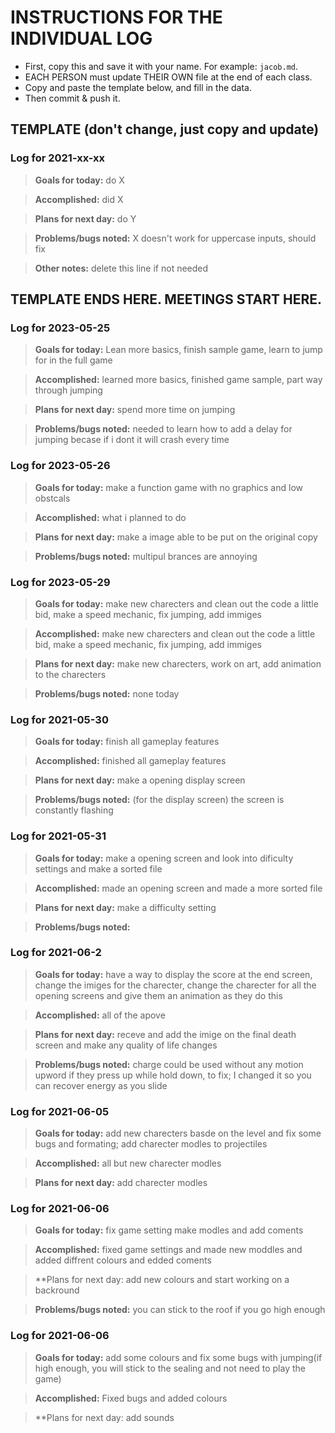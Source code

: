 # INSTRUCTIONS FOR THE INDIVIDUAL LOG
* First, copy this and save it with your name. For example: `jacob.md`.
* EACH PERSON must update THEIR OWN file at the end of each class.
* Copy and paste the template below, and fill in the data.
* Then commit & push it.

## TEMPLATE (don't change, just copy and update)

### Log for 2021-xx-xx

> **Goals for today:** do X

> **Accomplished:** did X

> **Plans for next day:** do Y

> **Problems/bugs noted:** X doesn't work for uppercase inputs, should fix

> **Other notes:** delete this line if not needed

## TEMPLATE ENDS HERE. MEETINGS START HERE.

### Log for 2023-05-25

> **Goals for today:** Lean more basics, finish sample game, learn to jump for in the full game

> **Accomplished:** learned more basics, finished game sample, part way through jumping

> **Plans for next day:** spend more time on jumping

> **Problems/bugs noted:** needed to learn how to add a delay for jumping becase if i dont it will crash every time

### Log for 2023-05-26

> **Goals for today:** make a function game with no graphics and low obstcals

> **Accomplished:** what i planned to do

> **Plans for next day:** make a image able to be put on the original copy

> **Problems/bugs noted:** multipul brances are annoying

### Log for 2023-05-29

> **Goals for today:** make new charecters and clean out the code a little bid, make a speed mechanic, fix jumping, add immiges

> **Accomplished:** make new charecters and clean out the code a little bid, make a speed mechanic, fix jumping, add immiges

> **Plans for next day:** make new charecters, work on art, add animation to the charecters

> **Problems/bugs noted:** none today

### Log for 2021-05-30

> **Goals for today:** finish all gameplay features

> **Accomplished:** finished all gameplay features

> **Plans for next day:** make a opening display screen

> **Problems/bugs noted:** (for the display screen) the screen is constantly flashing

### Log for 2021-05-31

> **Goals for today:** make a opening screen and look into dificulty settings and make a sorted file

> **Accomplished:** made an opening screen and made a more sorted file

> **Plans for next day:** make a difficulty setting

> **Problems/bugs noted:** 

### Log for 2021-06-2

> **Goals for today:** have a way to display the score at the end screen, change the imiges for the charecter, change the charecter for all the opening screens and give them an animation as they do this

> **Accomplished:** all of the apove

> **Plans for next day:** receve and add the imige on the final death screen and make any quality of life changes

> **Problems/bugs noted:** charge could be used without any motion upword if they press up while hold down, to fix; I changed it so you can recover energy as you slide

### Log for 2021-06-05

> **Goals for today:** add new charecters basde on the level and fix some bugs and formating; add charecter modles to projectiles

> **Accomplished:** all but new charecter modles

> **Plans for next day:** add charecter modles

### Log for 2021-06-06

> **Goals for today:** fix game setting make modles and add coments

> **Accomplished:** fixed game settings and made new moddles and added diffrent colours and edded coments

> **Plans for next day: add new colours and start working on a backround

> **Problems/bugs noted:** you can stick to the roof if you go high enough

### Log for 2021-06-06

> **Goals for today:** add some colours and fix some bugs with jumping(if high enough, you will stick to the sealing and not need to play the game)

> **Accomplished:** Fixed bugs and added colours

> **Plans for next day: add sounds
